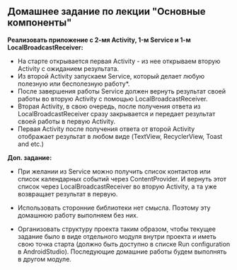 ## Домашнее задание по лекции "Основные компоненты"

**Реализовать приложение с 2-мя Activity, 1-м Service и 1-м LocalBroadcastReceiver:**

- На старте открывается первая Activity - из нее открываем вторую Activity с ожиданием результата.
- Из второй Activity запускаем Service, который делает любую полезную или бесполезную работу*.
- После завершения работы Service должен вернуть результат своей работы во вторую Activity с помощью LocalBroadcastReceiver.
- Вторая Activity, в свою очередь, после получения ответа из LocalBroadcastReceiver сразу закрывается и передает результат своей работы в первую Activity.
- Первая Activity после получения ответа от второй Activity отображает результат в любом виде (TextView, RecyclerView, Toast and etc.)

**Доп. задание:**

- При желании из Service можно получить список контактов или список календарных событий через ContentProvider. И вернуть этот список через LocalBroadcastReceiver во вторую Activity, а та уже возвращает результат в первую.

- Использовать сторонние библиотеки нет смысла. Поэтому эту домашнюю работу выполняем без них.

- Организовать структуру проекта таким образом, чтобы текущее задание было в виде отдельного модуля внутри проекта и иметь свою точка старта (должно быть доступно в списке Run configuration в AndroidStudio).
Последующие домашние работы будем выполнять в другом модуле.
